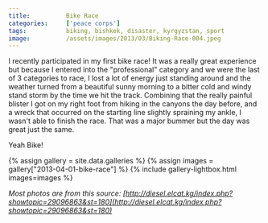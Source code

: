 ```yaml
---
title:			Bike Race
categories:		['peace corps']
tags:			biking, bishkek, disaster, kyrgyzstan, sport
image:			/assets/images/2013/03/Biking-Race-004.jpeg
---
```


I recently participated in my first bike race! It was a really great experience but because I entered into the "professional" category and we were the last of 3 categories to race, I lost a lot of energy just standing around and the weather turned from a beautiful sunny morning to a bitter cold and windy stand storm by the time we hit the track. Combining that the really painful blister I got on my right foot from hiking in the canyons the day before, and a wreck that occurred on the starting line slightly spraining my ankle, I wasn't able to finish the race. That was a major bummer but the day was great just the same.

Yeah Bike!

{% assign gallery = site.data.galleries %}
{% assign images = gallery["2013-04-01-bike-race"] %}
{% include gallery-lightbox.html images=images %}

_Most photos are from this source: [http://diesel.elcat.kg/index.php?showtopic=29096863&st=180](http://diesel.elcat.kg/index.php?showtopic=29096863&st=180)_
